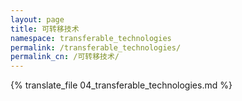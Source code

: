 ```yaml
---
layout: page
title: 可转移技术
namespace: transferable_technologies
permalink: /transferable_technologies/
permalink_cn: /可转移技术/
---
```


{% translate_file 04_transferable_technologies.md %}
